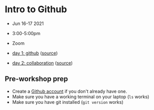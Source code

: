 # Intro to Github
- Jun 16-17 2021
- 3:00-5:00pm
- Zoom

- [day 1: github](https://flatironinstitute.github.io/learn-sciware-dev/15_IntroGithub/slides1.html) ([source](day1.md))
- [day 2: collaboration](https://flatironinstitute.github.io/learn-sciware-dev/15_IntroGithub/slides2.html) ([source](day2.md))

## Pre-workshop prep

- Create a [Github account](https://github.com/join) if you don't already have one.
- Make sure you have a working terminal on your laptop (`ls` works)
- Make sure you have git installed (`git version` works)
